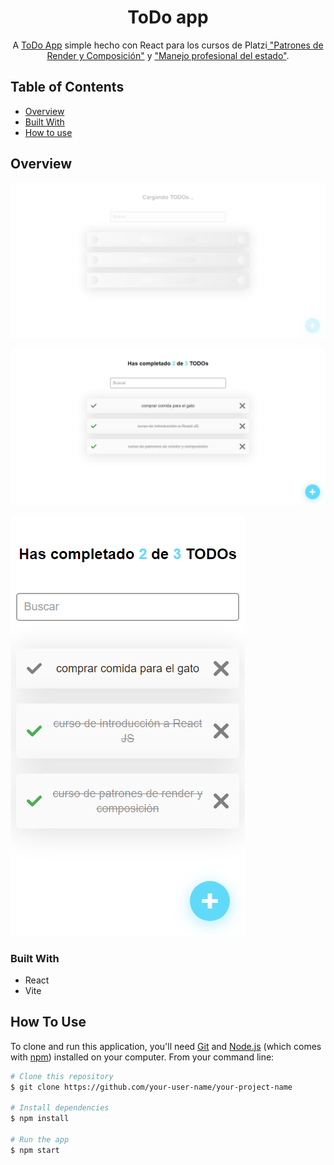 <h1 align="center">ToDo app</h1>

<div align="center">
   A <a href="https://melodic-fudge-eb260a.netlify.app/" target="_blank">ToDo App</a> simple hecho con React para los cursos de Platzi<a href="https://platzi.com/cursos/react-patrones-render/" target="_blank"> "Patrones de Render y Composición"</a> y
   <a href="https://platzi.com/cursos/react-estado/"> "Manejo profesional del estado"</a>.
</div>

<!-- TABLE OF CONTENTS -->

## Table of Contents

- [Overview](#overview)
- [Built With](#built-with)
- [How to use](#how-to-use)

<!-- OVERVIEW -->

## Overview

![screenshot](/public/screencapture-desktop-home-loading.png)

![screenshot](/public/screencapture-desktop-home.png)

![screenshot](/public/screencapture-mobile-home.png)

### Built With

<!-- This section should list any major frameworks that you built your project using. Here are a few examples.-->

- React
- Vite

## How To Use

<!-- Example: -->

To clone and run this application, you'll need [Git](https://git-scm.com) and [Node.js](https://nodejs.org/en/download/) (which comes with [npm](http://npmjs.com)) installed on your computer. From your command line:

```bash
# Clone this repository
$ git clone https://github.com/your-user-name/your-project-name

# Install dependencies
$ npm install

# Run the app
$ npm start
```

